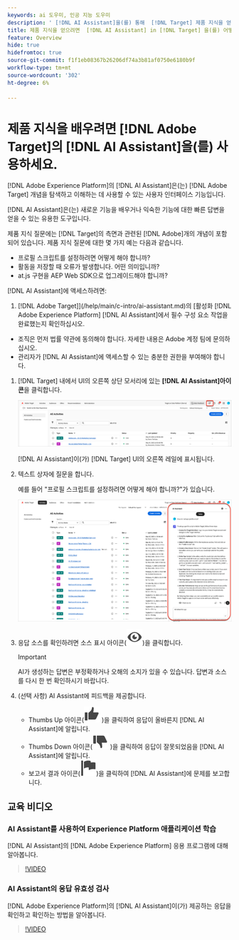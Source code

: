 ```yaml
---
keywords: ai 도우미, 인공 지능 도우미
description: ' [!DNL AI Assistant]을(를) 통해  [!DNL Target] 제품 지식을 얻는 방법에 대해 알아봅니다.'
title: 제품 지식을 얻으려면  [!DNL AI Assistant] in [!DNL Target] 을(를) 어떻게 사용합니까?
feature: Overview
hide: true
hidefromtoc: true
source-git-commit: f1f1eb08367b26206df74a3b81af0750e6180b9f
workflow-type: tm+mt
source-wordcount: '302'
ht-degree: 6%

---
```


# 제품 지식을 배우려면 [!DNL Adobe Target]의 [!DNL AI Assistant]을(를) 사용하세요.

[!DNL Adobe Experience Platform]의 [!DNL AI Assistant]은(는) [!DNL Adobe Target] 개념을 탐색하고 이해하는 데 사용할 수 있는 사용자 인터페이스 기능입니다.

[!DNL AI Assistant]은(는) 새로운 기능을 배우거나 익숙한 기능에 대한 빠른 답변을 얻을 수 있는 유용한 도구입니다.

제품 지식 질문에는 [!DNL Target]의 측면과 관련된 [!DNL Adobe]개의 개념이 포함되어 있습니다. 제품 지식 질문에 대한 몇 가지 예는 다음과 같습니다.

* 프로필 스크립트를 설정하려면 어떻게 해야 합니까?
* 활동을 저장할 때 오류가 발생합니다. 어떤 의미입니까?
* at.js 구현을 AEP Web SDK으로 업그레이드해야 합니까?

[!DNL AI Assistant]에 액세스하려면:

1.  [!DNL Adobe Target]](/help/main/c-intro/ai-assistant.md)의 [활성화 [!DNL Adobe Experience Platform] [!DNL AI Assistant]에서 필수 구성 요소 작업을 완료했는지 확인하십시오.

   * 조직은 먼저 법률 약관에 동의해야 합니다. 자세한 내용은 Adobe 계정 팀에 문의하십시오.
   * 관리자가 [!DNL AI Assistant]에 액세스할 수 있는 충분한 권한을 부여해야 합니다.

1. [!DNL Target] 내에서 UI의 오른쪽 상단 모서리에 있는 **[!DNL AI Assistant]아이콘**&#x200B;을 클릭합니다.

   ![AI 길잡이 아이콘](/help/main/c-intro/assets/ai-assistant-icon.png)

   [!DNL AI Assistant]이(가) [!DNL Target] UI의 오른쪽 레일에 표시됩니다.

1. 텍스트 상자에 질문을 합니다.

   예를 들어 &quot;프로필 스크립트를 설정하려면 어떻게 해야 합니까?&quot;가 있습니다.

   ![답변이 있는 AI 길잡이](/help/main/c-intro/assets/ai-assistant-answer.png)

1. 응답 소스를 확인하려면 소스 표시 아이콘(![소스 표시 아이콘](/help/main/assets/icons/Visibility.svg))을 클릭합니다.

   >[!IMPORTANT]
   >
   >AI가 생성하는 답변은 부정확하거나 오해의 소지가 있을 수 있습니다. 답변과 소스를 다시 한 번 확인하시기 바랍니다.

1. (선택 사항) AI Assistant에 피드백을 제공합니다.

   * Thumbs Up 아이콘(![Thumbs Up 아이콘](/help/main/assets/icons/ThumbUp.svg) )을 클릭하여 응답이 올바른지 [!DNL AI Assistant]에 알립니다.
   * Thumbs Down 아이콘(![Thumbs Down 아이콘](/help/main/assets/icons/ThumbDown.svg) )을 클릭하여 응답이 잘못되었음을 [!DNL AI Assistant]에 알립니다.
   * 보고서 결과 아이콘(![보고서 결과 아이콘](/help/main/assets/icons/Flag.svg))을 클릭하여 [!DNL AI Assistant]에 문제를 보고합니다.

## 교육 비디오

### AI Assistant를 사용하여 Experience Platform 애플리케이션 학습

[!DNL AI Assistant]의 [!DNL Adobe Experience Platform] 응용 프로그램에 대해 알아봅니다.

>[!VIDEO](https://video.tv.adobe.com/v/3441024/?learn=on&#x26;enablevpops)

### AI Assistant의 응답 유효성 검사

[!DNL Adobe Experience Platform]의 [!DNL AI Assistant]이(가) 제공하는 응답을 확인하고 확인하는 방법을 알아봅니다.

>[!VIDEO](https://video.tv.adobe.com/v/3441738/?learn=on&#x26;enablevpops)









